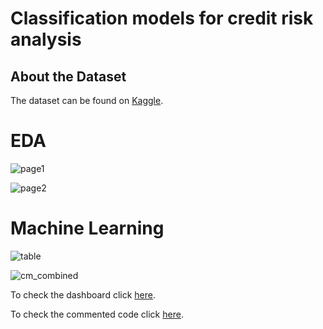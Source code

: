 # Classification models for credit risk analysis

## About the Dataset

The dataset can be found on [Kaggle](https://www.kaggle.com/datasets/laotse/credit-risk-dataset).

# EDA

![page1](https://user-images.githubusercontent.com/121902546/220214370-49b5c11a-5083-43bb-8e68-11b7d4a11d0e.png)

![page2](https://user-images.githubusercontent.com/121902546/220214372-84a9c3aa-0cae-46f0-94e9-2ab4cff8bd6a.png)

# Machine Learning

![table](https://user-images.githubusercontent.com/121902546/221022436-aac16929-b8da-4301-aa8f-654f5448f9e8.png)

![cm_combined](https://user-images.githubusercontent.com/121902546/221022437-906c7154-2c0c-4385-b59d-4c505c8e595a.png)




To check the dashboard click [here]().

To check the commented code click [here]().
